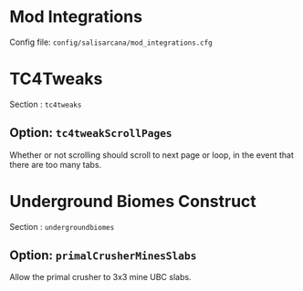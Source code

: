 # Mod Integrations

Config file: `config/salisarcana/mod_integrations.cfg`

# TC4Tweaks

Section : `tc4tweaks`

## Option: `tc4tweakScrollPages`

Whether or not scrolling should scroll to next page or loop, in the event that there are too many tabs.

# Underground Biomes Construct

Section : `undergroundbiomes`

## Option: `primalCrusherMinesSlabs`

Allow the primal crusher to 3x3 mine UBC slabs.
